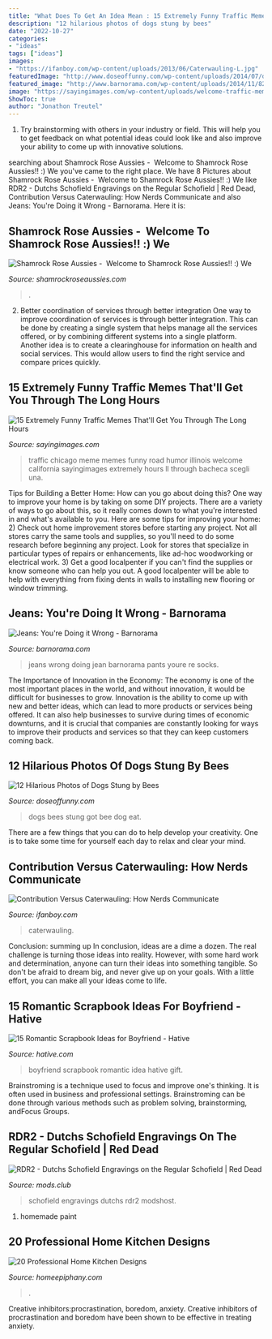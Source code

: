 ```yaml
---
title: "What Does To Get An Idea Mean : 15 Extremely Funny Traffic Memes That&#039;ll Get You Through The Long Hours"
description: "12 hilarious photos of dogs stung by bees"
date: "2022-10-27"
categories:
- "ideas"
tags: ["ideas"]
images:
- "https://ifanboy.com/wp-content/uploads/2013/06/Caterwauling-L.jpg"
featuredImage: "http://www.doseoffunny.com/wp-content/uploads/2014/07/dogs-stung-bees-pictures-1.jpg"
featured_image: "http://www.barnorama.com/wp-content/uploads/2014/11/825.jpg"
image: "https://sayingimages.com/wp-content/uploads/welcome-traffic-meme.jpg"
ShowToc: true
author: "Jonathon Treutel"
---
```



1. Try brainstorming with others in your industry or field. This will help you to get feedback on what potential ideas could look like and also improve your ability to come up with innovative solutions.

	

		
searching about Shamrock Rose Aussies - ﻿﻿﻿ Welcome to Shamrock Rose Aussies!! :) We you've came to the right place. We have 8 Pictures about Shamrock Rose Aussies - ﻿﻿﻿ Welcome to Shamrock Rose Aussies!! :) We like RDR2 - Dutchs Schofield Engravings on the Regular Schofield | Red Dead, Contribution Versus Caterwauling: How Nerds Communicate and also Jeans: You&#039;re Doing it Wrong - Barnorama. Here it is:
		
    
## Shamrock Rose Aussies - ﻿﻿﻿ Welcome To Shamrock Rose Aussies!! :) We

<img loading=lazy src="http://shamrockroseaussies.com/yahoo_site_admin/assets/images/DSC_0782.124232546_std.JPG" onerror="this.onerror=null;this.src='https://tse4.mm.bing.net/th?id=OIP.A849W9qZ-uNXkjQ6RNtH0QHaE-&amp;pid=15.1';" alt="Shamrock Rose Aussies - ﻿﻿﻿ Welcome to Shamrock Rose Aussies!! :) We">

_Source: shamrockroseaussies.com_

>. 

	

2) Better coordination of services through better integration
One way to improve coordination of services is through better integration. This can be done by creating a single system that helps manage all the services offered, or by combining different systems into a single platform. Another idea is to create a clearinghouse for information on health and social services. This would allow users to find the right service and compare prices quickly.

    
## 15 Extremely Funny Traffic Memes That&#039;ll Get You Through The Long Hours

<img loading=lazy src="https://sayingimages.com/wp-content/uploads/welcome-traffic-meme.jpg" onerror="this.onerror=null;this.src='https://tse4.mm.bing.net/th?id=OIP.0BP-oIMqa3pYXiC7xW9bwQHaLZ&amp;pid=15.1';" alt="15 Extremely Funny Traffic Memes That&#039;ll Get You Through The Long Hours">

_Source: sayingimages.com_

>traffic chicago meme memes funny road humor illinois welcome california sayingimages extremely hours ll through bacheca scegli una. 

	

Tips for Building a Better Home: How can you go about doing this?
One way to improve your home is by taking on some DIY projects. There are a variety of ways to go about this, so it really comes down to what you're interested in and what's available to you. Here are some tips for improving your home: 
2) Check out home improvement stores before starting any project. Not all stores carry the same tools and supplies, so you'll need to do some research before beginning any project. Look for stores that specialize in particular types of repairs or enhancements, like ad-hoc woodworking or electrical work. 
3) Get a good localpenter if you can't find the supplies or know someone who can help you out. A good localpenter will be able to help with everything from fixing dents in walls to installing new flooring or window trimming.

    
## Jeans: You&#039;re Doing It Wrong - Barnorama

<img loading=lazy src="http://www.barnorama.com/wp-content/uploads/2014/11/825.jpg" onerror="this.onerror=null;this.src='https://tse4.mm.bing.net/th?id=OIP.9wtZeum-MZ1ivgaDHZ7BcAHaFl&amp;pid=15.1';" alt="Jeans: You&#039;re Doing it Wrong - Barnorama">

_Source: barnorama.com_

>jeans wrong doing jean barnorama pants youre re socks. 

	

The Importance of Innovation in the Economy:
The economy is one of the most important places in the world, and without innovation, it would be difficult for businesses to grow. Innovation is the ability to come up with new and better ideas, which can lead to more products or services being offered. It can also help businesses to survive during times of economic downturns, and it is crucial that companies are constantly looking for ways to improve their products and services so that they can keep customers coming back.

    
## 12 Hilarious Photos Of Dogs Stung By Bees

<img loading=lazy src="http://www.doseoffunny.com/wp-content/uploads/2014/07/dogs-stung-bees-pictures-1.jpg" onerror="this.onerror=null;this.src='https://tse1.mm.bing.net/th?id=OIP.0R7aaHENPHGM50PASo31AgAAAA&amp;pid=15.1';" alt="12 Hilarious Photos of Dogs Stung by Bees">

_Source: doseoffunny.com_

>dogs bees stung got bee dog eat. 

	

There are a few things that you can do to help develop your creativity. One is to take some time for yourself each day to relax and clear your mind.

    
## Contribution Versus Caterwauling: How Nerds Communicate

<img loading=lazy src="https://ifanboy.com/wp-content/uploads/2013/06/Caterwauling-L.jpg" onerror="this.onerror=null;this.src='https://tse4.mm.bing.net/th?id=OIP.RGe3rEGq4cPtoxtljfH4lwHaFj&amp;pid=15.1';" alt="Contribution Versus Caterwauling: How Nerds Communicate">

_Source: ifanboy.com_

>caterwauling. 

	

Conclusion: summing up
In conclusion, ideas are a dime a dozen. The real challenge is turning those ideas into reality. However, with some hard work and determination, anyone can turn their ideas into something tangible. So don't be afraid to dream big, and never give up on your goals. With a little effort, you can make all your ideas come to life.

    
## 15 Romantic Scrapbook Ideas For Boyfriend - Hative

<img loading=lazy src="https://hative.com/wp-content/uploads/2014/06/scrapbook-ideas-for-boyfriend/8-romantic-scrapbook-ideas.jpg" onerror="this.onerror=null;this.src='https://tse4.mm.bing.net/th?id=OIP.sz5gww3kaa5K4gcRXpQKmAHaJ6&amp;pid=15.1';" alt="15 Romantic Scrapbook Ideas for Boyfriend - Hative">

_Source: hative.com_

>boyfriend scrapbook romantic idea hative gift. 

	

Brainstroming is a technique used to focus and improve one's thinking. It is often used in business and professional settings. Brainstroming can be done through various methods such as problem solving, brainstorming, andFocus Groups.

    
## RDR2 - Dutchs Schofield Engravings On The Regular Schofield | Red Dead

<img loading=lazy src="https://mods.club/uploads/mods/24492dutchs-schofield-engravings-on-the-regular-schofield-3.jpg" onerror="this.onerror=null;this.src='https://tse3.mm.bing.net/th?id=OIP.OZVvOkFgFHwoSbFQT01HAAHaEK&amp;pid=15.1';" alt="RDR2 - Dutchs Schofield Engravings on the Regular Schofield | Red Dead">

_Source: mods.club_

>schofield engravings dutchs rdr2 modshost. 

	

1. homemade paint

    
## 20 Professional Home Kitchen Designs

<img loading=lazy src="https://homeepiphany.com/wp-content/uploads/2015/06/20-Professional-Home-Kitchen-Designs-1.jpg" onerror="this.onerror=null;this.src='https://tse2.mm.bing.net/th?id=OIP.ga-1kqeUrwfMEdCBdENt0gHaFj&amp;pid=15.1';" alt="20 Professional Home Kitchen Designs">

_Source: homeepiphany.com_

>. 

	

Creative inhibitors:procrastination, boredom, anxiety.
Creative inhibitors of procrastination and boredom have been shown to be effective in treating anxiety.


